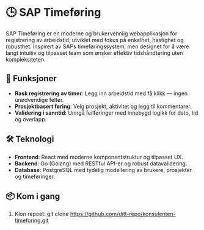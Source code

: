 # 🕒 SAP Timeføring

SAP Timeføring er en moderne og brukervennlig webapplikasjon for registrering av arbeidstid, utviklet med fokus på enkelhet, hastighet og robusthet. Inspirert av SAPs timeføringssystem, men designet for å være langt intuitiv og tilpasset team som ønsker effektiv tidshåndtering uten kompleksiteten.

## 🚀 Funksjoner

- **Rask registrering av timer**: Legg inn arbeidstid med få klikk — ingen unødvendige felter.
- **Prosjektbasert føring**: Velg prosjekt, aktivitet og legg til kommentarer.
- **Validering i sanntid**: Unngå feilføringer med innebygd logikk for dato, tid og overlapp.

## 🛠 Teknologi

- **Frontend**: React med moderne komponentstruktur og tilpasset UX.
- **Backend**: Go (Golang) med RESTful API-er og robust datavalidering.
- **Database**: PostgreSQL med tydelig modellering av brukere, prosjekter og timeføringer.

## 📦 Kom i gang

1. Klon repoet:
   git clone https://github.com/ditt-repo/konsulenten-timeforing.git
